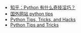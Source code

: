 - [知乎：Python 有什么奇技淫巧？](https://www.zhihu.com/question/27376156)
- [国外网站 python tips](http://pythontips.com/)
- [Python Tips, Tricks, and Hacks](http://www.siafoo.net/article/52)
- [Python Tips and Tricks](http://pythoncentral.io/category/python-tips-tricks-hacks-idioms/)
